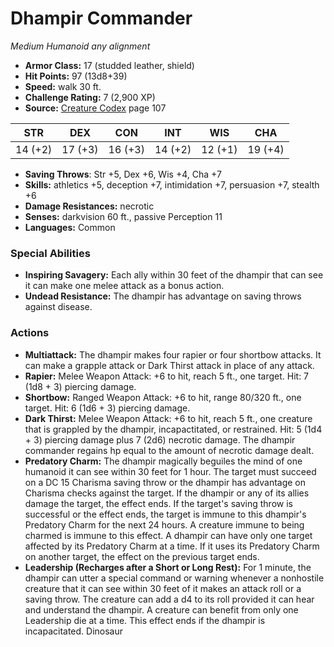 # Dhampir Commander

*Medium* *Humanoid* *any alignment*

- **Armor Class:** 17 (studded leather, shield)
- **Hit Points:** 97 (13d8+39)
- **Speed:** walk 30 ft.
- **Challenge Rating:** 7 (2,900 XP)
- **Source:** [Creature Codex](https://koboldpress.com/kpstore/product/creature-codex-for-5th-edition-dnd) page 107

| STR | DEX | CON | INT | WIS | CHA |
| --- | --- | --- | --- | --- | --- |
| 14 (+2) | 17 (+3) | 16 (+3) | 14 (+2) | 12 (+1) | 19 (+4) |

- **Saving Throws**: Str +5, Dex +6, Wis +4, Cha +7
- **Skills:** athletics +5, deception +7, intimidation +7, persuasion +7, stealth +6
- **Damage Resistances:** necrotic
- **Senses:** darkvision 60 ft., passive Perception 11
- **Languages:** Common

### Special Abilities

- **Inspiring Savagery:** Each ally within 30 feet of the dhampir that can see it can make one melee attack as a bonus action.
- **Undead Resistance:** The dhampir has advantage on saving throws against disease.

### Actions

- **Multiattack:** The dhampir makes four rapier or four shortbow attacks. It can make a grapple attack or Dark Thirst attack in place of any attack.
- **Rapier:** Melee Weapon Attack: +6 to hit, reach 5 ft., one target. Hit: 7 (1d8 + 3) piercing damage.
- **Shortbow:** Ranged Weapon Attack: +6 to hit, range 80/320 ft., one target. Hit: 6 (1d6 + 3) piercing damage.
- **Dark Thirst:** Melee Weapon Attack: +6 to hit, reach 5 ft., one creature that is grappled by the dhampir, incapactitated, or restrained. Hit: 5 (1d4 + 3) piercing damage plus 7 (2d6) necrotic damage. The dhampir commander regains hp equal to the amount of necrotic damage dealt.
- **Predatory Charm:** The dhampir magically beguiles the mind of one humanoid it can see within 30 feet for 1 hour. The target must succeed on a DC 15 Charisma saving throw or the dhampir has advantage on Charisma checks against the target. If the dhampir or any of its allies damage the target, the effect ends. If the target's saving throw is successful or the effect ends, the target is immune to this dhampir's Predatory Charm for the next 24 hours. A creature immune to being charmed is immune to this effect. A dhampir can have only one target affected by its Predatory Charm at a time. If it uses its Predatory Charm on another target, the effect on the previous target ends.
- **Leadership (Recharges after a Short or Long Rest):** For 1 minute, the dhampir can utter a special command or warning whenever a nonhostile creature that it can see within 30 feet of it makes an attack roll or a saving throw. The creature can add a d4 to its roll provided it can hear and understand the dhampir. A creature can benefit from only one Leadership die at a time. This effect ends if the dhampir is incapacitated. Dinosaur


